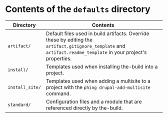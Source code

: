 # Contents of the `defaults` directory

| Directory | Contents |
|---|---|
| `artifact/` | Default files used in build artifacts. Override these by editing the `artifact.gitignore_template` and `artifact.readme_template` in your project's properties. |
| `install/` | Templates used when installing the-build into a project. |
| `install_site/` | Templates used when adding a multisite to a project with the `phing drupal-add-multisite` command. |
| `standard/` | Configuration files and a module that are referenced directly by the-build. |

